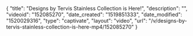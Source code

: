 {
    "title": "Designs by Tervis Stainless Collection is Here!",
    "description": "",
    "videoid": "152085270",
    "date_created": "1519851333",
    "date_modified": "1520029316",
    "type": "captivate",
    "layout": "video",
    "url": "\/v\/designs-by-tervis-stainless-collection-is-here-mp4\/152085270"
}